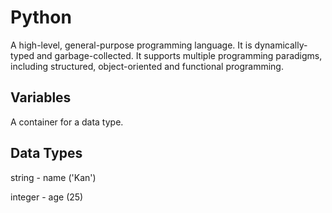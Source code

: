 # Python
A high-level, general-purpose programming language. It is dynamically-typed and garbage-collected. It supports multiple programming paradigms, including structured, object-oriented and functional programming.

## Variables
A container for a data type.
## Data Types 
string - name ('Kan')

integer - age (25)
